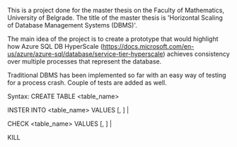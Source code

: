 This is a project done for the master thesis on the Faculty of Mathematics, University of Belgrade.
The title of the master thesis is 'Horizontal Scaling of Database Management Systems (DBMS)'.

The main idea of the project is to create a prototype that would highlight how Azure SQL DB HyperScale (https://docs.microsoft.com/en-us/azure/azure-sql/database/service-tier-hyperscale) achieves consistency over multiple processes that represent the database.


Traditional DBMS has been implemented so far with an easy way of testing for a process crash. Couple of tests are added as well.

Syntax:
CREATE TABLE <table_name>

INSTER INTO <table_name> VALUES
    <integer> [, <integer>]
  | <empty>

CHECK <table_name> VALUES
    <integer> [, <integer>]
  | <empty>

KILL
